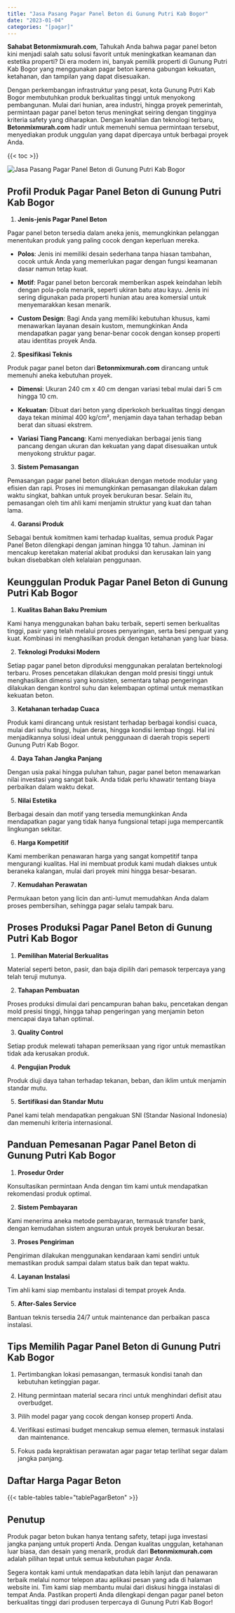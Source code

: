 ```yaml
---
title: "Jasa Pasang Pagar Panel Beton di Gunung Putri Kab Bogor"
date: "2023-01-04"
categories: "[pagar]"
---
```


**Sahabat Betonmixmurah.com**, Tahukah Anda bahwa pagar panel beton kini menjadi salah satu solusi favorit untuk meningkatkan keamanan dan estetika properti? Di era modern ini, banyak pemilik properti di Gunung Putri Kab Bogor yang menggunakan pagar beton karena gabungan kekuatan, ketahanan, dan tampilan yang dapat disesuaikan.  

Dengan perkembangan infrastruktur yang pesat, kota Gunung Putri Kab Bogor membutuhkan produk berkualitas tinggi untuk menyokong pembangunan. Mulai dari hunian, area industri, hingga proyek pemerintah, permintaan pagar panel beton terus meningkat seiring dengan tingginya kriteria safety yang diharapkan. Dengan keahlian dan teknologi terbaru, **Betonmixmurah.com** hadir untuk memenuhi semua permintaan tersebut, menyediakan produk unggulan yang dapat dipercaya untuk berbagai proyek Anda.

{{< toc >}}

![Jasa Pasang Pagar Panel Beton di Gunung Putri Kab Bogor](/images/pagar/pagar-beton-09.jpg)

## Profil Produk Pagar Panel Beton di Gunung Putri Kab Bogor

1. **Jenis-jenis Pagar Panel Beton**  

Pagar panel beton tersedia dalam aneka jenis, memungkinkan pelanggan menentukan produk yang paling cocok dengan keperluan mereka.  

- **Polos**: Jenis ini memiliki desain sederhana tanpa hiasan tambahan, cocok untuk Anda yang memerlukan pagar dengan fungsi keamanan dasar namun tetap kuat.  

- **Motif**: Pagar panel beton bercorak memberikan aspek keindahan lebih dengan pola-pola menarik, seperti ukiran batu atau kayu. Jenis ini sering digunakan pada properti hunian atau area komersial untuk menyemarakkan kesan menarik.  

- **Custom Design**: Bagi Anda yang memiliki kebutuhan khusus, kami menawarkan layanan desain kustom, memungkinkan Anda mendapatkan pagar yang benar-benar cocok dengan konsep properti atau identitas proyek Anda.  

2. **Spesifikasi Teknis**  

Produk pagar panel beton dari **Betonmixmurah.com** dirancang untuk memenuhi aneka kebutuhan proyek.  

- **Dimensi**: Ukuran 240 cm x 40 cm dengan variasi tebal mulai dari 5 cm hingga 10 cm.  

- **Kekuatan**: Dibuat dari beton yang diperkokoh berkualitas tinggi dengan daya tekan minimal 400 kg/cm², menjamin daya tahan terhadap beban berat dan situasi ekstrem.  

- **Variasi Tiang Pancang**: Kami menyediakan berbagai jenis tiang pancang dengan ukuran dan kekuatan yang dapat disesuaikan untuk menyokong struktur pagar.  

3. **Sistem Pemasangan**  

Pemasangan pagar panel beton dilakukan dengan metode modular yang efisien dan rapi. Proses ini memungkinkan pemasangan dilakukan dalam waktu singkat, bahkan untuk proyek berukuran besar. Selain itu, pemasangan oleh tim ahli kami menjamin struktur yang kuat dan tahan lama.  

4. **Garansi Produk**  

Sebagai bentuk komitmen kami terhadap kualitas, semua produk Pagar Panel Beton dilengkapi dengan jaminan hingga 10 tahun. Jaminan ini mencakup keretakan material akibat produksi dan kerusakan lain yang bukan disebabkan oleh kelalaian penggunaan.

## Keunggulan Produk Pagar Panel Beton di Gunung Putri Kab Bogor 

1. **Kualitas Bahan Baku Premium**  

Kami hanya menggunakan bahan baku terbaik, seperti semen berkualitas tinggi, pasir yang telah melalui proses penyaringan, serta besi penguat yang kuat. Kombinasi ini menghasilkan produk dengan ketahanan yang luar biasa.  

2. **Teknologi Produksi Modern**  

Setiap pagar panel beton diproduksi menggunakan peralatan berteknologi terbaru. Proses pencetakan dilakukan dengan mold presisi tinggi untuk menghasilkan dimensi yang konsisten, sementara tahap pengeringan dilakukan dengan kontrol suhu dan kelembapan optimal untuk memastikan kekuatan beton.  

3. **Ketahanan terhadap Cuaca**  

Produk kami dirancang untuk resistant terhadap berbagai kondisi cuaca, mulai dari suhu tinggi, hujan deras, hingga kondisi lembap tinggi. Hal ini menjadikannya solusi ideal untuk penggunaan di daerah tropis seperti Gunung Putri Kab Bogor.  

4. **Daya Tahan Jangka Panjang**  

Dengan usia pakai hingga puluhan tahun, pagar panel beton menawarkan nilai investasi yang sangat baik. Anda tidak perlu khawatir tentang biaya perbaikan dalam waktu dekat.  

5. **Nilai Estetika**  

Berbagai desain dan motif yang tersedia memungkinkan Anda mendapatkan pagar yang tidak hanya fungsional tetapi juga mempercantik lingkungan sekitar.  

6. **Harga Kompetitif**  

Kami memberikan penawaran harga yang sangat kompetitif tanpa mengurangi kualitas. Hal ini membuat produk kami mudah diakses untuk beraneka kalangan, mulai dari proyek mini hingga besar-besaran.  

7. **Kemudahan Perawatan**  

Permukaan beton yang licin dan anti-lumut memudahkan Anda dalam proses pembersihan, sehingga pagar selalu tampak baru.

## Proses Produksi Pagar Panel Beton di Gunung Putri Kab Bogor

1. **Pemilihan Material Berkualitas**  

Material seperti beton, pasir, dan baja dipilih dari pemasok terpercaya yang telah teruji mutunya.

2. **Tahapan Pembuatan**  

Proses produksi dimulai dari pencampuran bahan baku, pencetakan dengan mold presisi tinggi, hingga tahap pengeringan yang menjamin beton mencapai daya tahan optimal.

3. **Quality Control**  

Setiap produk melewati tahapan pemeriksaan yang rigor untuk memastikan tidak ada kerusakan produk.

4. **Pengujian Produk**  

Produk diuji daya tahan terhadap tekanan, beban, dan iklim untuk menjamin standar mutu.

5. **Sertifikasi dan Standar Mutu**  

Panel kami telah mendapatkan pengakuan SNI (Standar Nasional Indonesia) dan memenuhi kriteria internasional.

## Panduan Pemesanan Pagar Panel Beton di Gunung Putri Kab Bogor

1. **Prosedur Order**  

Konsultasikan permintaan Anda dengan tim kami untuk mendapatkan rekomendasi produk optimal.

2. **Sistem Pembayaran**  

Kami menerima aneka metode pembayaran, termasuk transfer bank, dengan kemudahan sistem angsuran untuk proyek berukuran besar.

3. **Proses Pengiriman**  

Pengiriman dilakukan menggunakan kendaraan kami sendiri untuk memastikan produk sampai dalam status baik dan tepat waktu.

4. **Layanan Instalasi**  

Tim ahli kami siap membantu instalasi di tempat proyek Anda.

5. **After-Sales Service**  

Bantuan teknis tersedia 24/7 untuk maintenance dan perbaikan pasca instalasi.

## Tips Memilih Pagar Panel Beton di Gunung Putri Kab Bogor

1. Pertimbangkan lokasi pemasangan, termasuk kondisi tanah dan kebutuhan ketinggian pagar.  

2. Hitung permintaan material secara rinci untuk menghindari defisit atau overbudget.  

3. Pilih model pagar yang cocok dengan konsep properti Anda.  

4. Verifikasi estimasi budget mencakup semua elemen, termasuk instalasi dan maintenance.  

5. Fokus pada kepraktisan perawatan agar pagar tetap terlihat segar dalam jangka panjang.

## Daftar Harga Pagar Beton

{{< table-tables table="tablePagarBeton" >}}

## Penutup

Produk pagar beton bukan hanya tentang safety, tetapi juga investasi jangka panjang untuk properti Anda. Dengan kualitas unggulan, ketahanan luar biasa, dan desain yang menarik, produk dari **Betonmixmurah.com** adalah pilihan tepat untuk semua kebutuhan pagar Anda.  

Segera kontak kami untuk mendapatkan data lebih lanjut dan penawaran terbaik melalui nomor telepon atau aplikasi pesan yang ada di halaman website ini. Tim kami siap membantu mulai dari diskusi hingga instalasi di tempat Anda. Pastikan properti Anda dilengkapi dengan pagar panel beton berkualitas tinggi dari produsen terpercaya di Gunung Putri Kab Bogor!